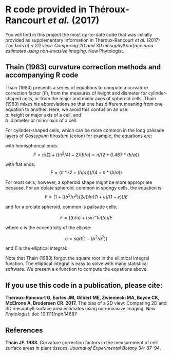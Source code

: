 # R code provided in Théroux-Rancourt _et al._ (2017)

You will find in this project the most up-to-date code that was initially provided as supplementary information in Théroux-Rancourt _et al._ (2017) _The bias of a 2D view: Comparing 2D and 3D mesophyll surface area estimates using non-invasive imaging_. New Phytologist.


## Thain (1983) curvature correction methods and accompanying R code

Thain (1983) presents a series of equations to compute a curvature correction factor (_F_), from the measures of height and diameter for cylinder-shaped cells, or from the major and minor axes of spheroid cells. Thain (1983) mixes his abbreviations so that one has different meaning from one equation to another. Here, we avoid this confusion an use:  
   _a_: height or major axis of a cell, and  
   _b_: diameter or minor axis of a cell.

For cylinder-shaped cells, which can be more common in the long palisade layers of _Gossypium hirustum_ (coton) for example, the equations are:

with hemispherical ends:
$$
F = \pi / (2+((\pi^2/4)-2)(b/a) = \pi / (2+0.467*(b/a))
$$

with flat ends:
$$
F = (\pi * (2+(b/a))) / (4 + \pi*(b/a))
$$

For most cells, however, a spheroid shape might be more appropriate because. For an oblate spheroid, common in spongy cells, the equation is:
$$
F = (1 + ((b^2/a^2)/2e)) ln((1+e)/(1-e)) / E
$$

and for a prolate spheroid, common is palisade cells:

$$
F = ((b/a) + (sin^-1 e)/e) / E
$$

where _e_ is the eccentricity of the ellipse:

$$
e = sqrt(1 - (b^2/a^2))
$$

and _E_ is the elliptical integral:


Note that Thain (1983) forgot the square root in the elliptical integral function. The elliptical integral is easy to solve with many statistical software. We present a `R` function to compute the equations above.

## If you use this code in a publication, please cite:

__Theroux-Rancourt G, Earles JM, Gilbert ME, Zwieniecki MA, Boyce CK, McElrone A, Brodersen CR. 2017.__ The bias of a 2D view: Comparing 2D and 3D mesophyll surface area estimates using non-invasive imaging. _New Phytologist_. doi: 10.1111/nph.14687

## References

__Thain JF. 1983.__ Curvature correction factors in the measurement of cell surface areas in plant tissues. _Journal of Experimental Botany_ 34: 87–94.